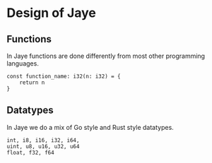 # Design of Jaye

## Functions
In Jaye functions are done differently from most other programming<br>
languages.

```
const function_name: i32(n: i32) = {
    return n
}
```

## Datatypes
In Jaye we do a mix of Go style and Rust style datatypes.
```
int, i8, i16, i32, i64,
uint, u8, u16, u32, u64
float, f32, f64
```
